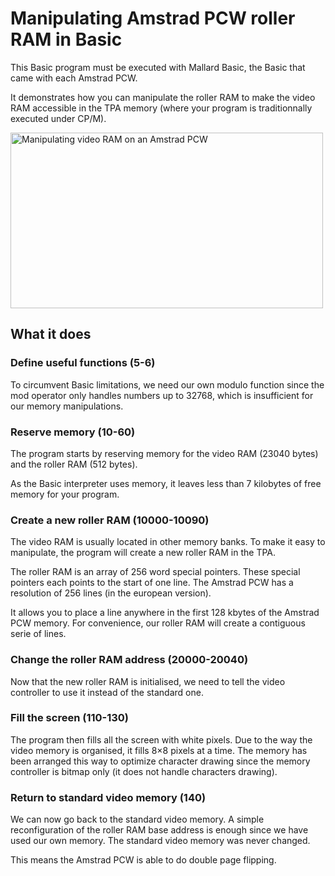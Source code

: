 Manipulating Amstrad PCW roller RAM in Basic
============================================

This Basic program must be executed with Mallard Basic, the Basic that came with
each Amstrad PCW.

It demonstrates how you can manipulate the roller RAM to make the video RAM
accessible in the TPA memory (where your program is traditionnally executed
under CP/M).

<a data-flickr-embed="true"  href="https://www.flickr.com/photos/zigazou76/45564292672/in/dateposted/" title="Manipulating video RAM on an Amstrad PCW"><img src="https://farm2.staticflickr.com/1964/45564292672_1fee00b2fd.jpg" width="500" height="281" alt="Manipulating video RAM on an Amstrad PCW"></a><script async src="//embedr.flickr.com/assets/client-code.js" charset="utf-8"></script>

What it does
------------

### Define useful functions (5-6)

To circumvent Basic limitations, we need our own modulo function since the mod
operator only handles numbers up to 32768, which is insufficient for our memory
manipulations.

### Reserve memory (10-60)

The program starts by reserving memory for the video RAM (23040 bytes) and the
roller RAM (512 bytes).

As the Basic interpreter uses memory, it leaves less than 7 kilobytes of free
memory for your program.

### Create a new roller RAM (10000-10090)

The video RAM is usually located in other memory banks. To make it easy to
manipulate, the program will create a new roller RAM in the TPA.

The roller RAM is an array of 256 word special pointers. These special pointers
each points to the start of one line. The Amstrad PCW has a resolution of 256
lines (in the european version).

It allows you to place a line anywhere in the first 128 kbytes of the Amstrad
PCW memory. For convenience, our roller RAM will create a contiguous serie of
lines.

### Change the roller RAM address (20000-20040)

Now that the new roller RAM is initialised, we need to tell the video controller
to use it instead of the standard one.

### Fill the screen (110-130)

The program then fills all the screen with white pixels. Due to the way the
video memory is organised, it fills 8×8 pixels at a time. The memory has been
arranged this way to optimize character drawing since the memory controller is
bitmap only (it does not handle characters drawing).

### Return to standard video memory (140)

We can now go back to the standard video memory. A simple reconfiguration of
the roller RAM base address is enough since we have used our own memory. The
standard video memory was never changed.

This means the Amstrad PCW is able to do double page flipping.
